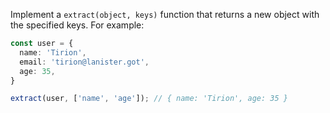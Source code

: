 
Implement a `extract(object, keys)` function that returns a new object with the specified keys. For example:

```typescript
const user = {
  name: 'Tirion',
  email: 'tirion@lanister.got',
  age: 35,
}

extract(user, ['name', 'age']); // { name: 'Tirion', age: 35 }
```
